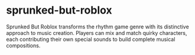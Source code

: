 # sprunked-but-roblox
Sprunked But Roblox transforms the rhythm game genre with its distinctive approach to music creation. Players can mix and match quirky characters, each contributing their own special sounds to build complete musical compositions.
